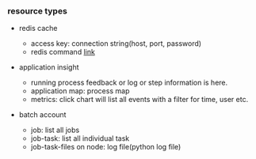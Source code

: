 ### resource types
* redis cache
  * access key: connection string(host, port, password)
  * redis command [link](https://redis.io/commands/)

* application insight
  * running process feedback or log or step information is here.
  * application map: process map
  * metrics: click chart will list all events with a filter for time, user etc.

* batch account
  * job: list all jobs
  * job-task: list all individual task
  * job-task-files on node: log file(python log file)